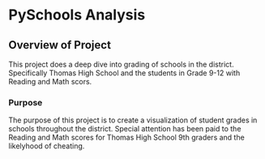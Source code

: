 # PySchools Analysis

## Overview of Project

This project does a deep dive into grading of schools in the district. Specifically Thomas High School and the students in Grade 9-12 with Reading and Math scors. 

### Purpose
The purpose of this project is to create a visualization of student grades in schools throughout the district. Special attention has been paid to the Reading and Math scores for Thomas High School 9th graders and the likelyhood of cheating.
